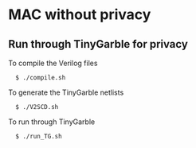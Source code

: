 MAC without privacy
=======
## Run through TinyGarble for privacy

To compile the Verilog files 
```
  $ ./compile.sh
```

To generate the TinyGarble netlists
```
  $ ./V2SCD.sh
```

To run through TinyGarble
```
  $ ./run_TG.sh
```
